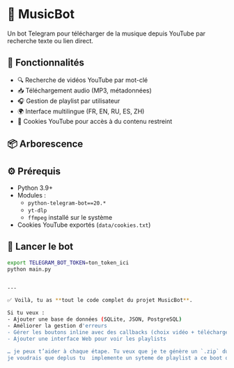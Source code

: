 # 🎵 MusicBot

Un bot Telegram pour télécharger de la musique depuis YouTube par recherche texte ou lien direct.

## 🚀 Fonctionnalités

- 🔍 Recherche de vidéos YouTube par mot-clé
- 📥 Téléchargement audio (MP3, métadonnées)
- 🎧 Gestion de playlist par utilisateur
- 🌍 Interface multilingue (FR, EN, RU, ES, ZH)
- 🧠 Cookies YouTube pour accès à du contenu restreint

## 📦 Arborescence


## ⚙️ Prérequis

- Python 3.9+
- Modules :
  - `python-telegram-bot==20.*`
  - `yt-dlp`
  - `ffmpeg` installé sur le système
- Cookies YouTube exportés (`data/cookies.txt`)

## 🧪 Lancer le bot

```bash
export TELEGRAM_BOT_TOKEN=ton_token_ici
python main.py


---

✅ Voilà, tu as **tout le code complet du projet MusicBot**.

Si tu veux :
- Ajouter une base de données (SQLite, JSON, PostgreSQL)
- Améliorer la gestion d'erreurs
- Gérer les boutons inline avec des callbacks (choix vidéo + téléchargement direct)
- Ajouter une interface Web pour voir les playlists

… je peux t’aider à chaque étape. Tu veux que je te génère un `.zip` du projet complet ?
je voudrais que deplus tu  implemente un syteme de playlist a ce boot ou l'utilisateur pourra cree une playlist ,ajouter des musique et suprimer des musique et aussi supprime la playlist , pour ne pas sature le bot  analyse et envoie certain message de facon temporel , ceux si doivent se supprime seul apres une session d'utilisateur qui se termine avec une nouvelle recherche 